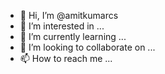 - 👋 Hi, I’m @amitkumarcs
- 👀 I’m interested in ...
- 🌱 I’m currently learning ...
- 💞️ I’m looking to collaborate on ...
- 📫 How to reach me ...

<!---
amitkumarcs/amitkumarcs is a ✨ special ✨ repository because its `README.md` (this file) appears on your GitHub profile.
You can click the Preview link to take a look at your changes.
--->
